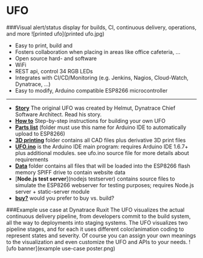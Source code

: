 # UFO
###Visual alert/status display for builds, CI, continuous delivery, operations, and more 
![printed ufo](printed ufo.jpg)

* Easy to print, build and 
* Fosters collaboration when placing in areas like office cafeteria, ...
* Open source hard- and software
* WiFi
* REST api, control 34 RGB LEDs
* Integrates with CI/CD/Monitoring (e.g. Jenkins, Nagios, Cloud-Watch, Dynatrace, ...) 
* Easy to modify, Arduino compatible ESP8266 microcontroller 
***

* [__Story__](story) The original UFO was created by Helmut, Dynatrace Chief Software Architect. Read his story.  
* [__How to__](howto) Step-by-step instructions for building your own UFO
* [__Parts list__](partlist/readme.md#ufo-partlist)
(folder must use this name for Arduino IDE to automatically upload to ESP8266)
* [__3D printing__](3dprint) folder contains all CAD files plus derivative 3D print files
* [__UFO.ino__](ufo.ino) is the Arduino IDE main program: requires Arduino IDE 1.6.7+ plus additional modules. see ufo.ino source file for more details about requirements
* [__Data__](data) folder contains all files that will be loaded into the ESP8266 flash memory SPIFF drive to contain website data 
* [__Node.js test server__](nodejs testserver) contains source files to simulate the ESP8266 webserver for testing purposes; requires Node.js server + static-server module
* [__buy?__](buy) would you prefer to buy vs. build?
 

###Example use case at Dynatrace Ruxit
The UFO visualizes the actual continuous delivery pipeline, from developers commit to the build system, all the way to deployments into staging systems. The UFO visualizes two pipeline stages, and for each it uses different color/animation coding to represent states and severity. Of course you can assign your own meanings to the visualization and even customize the UFO and APIs to your needs.
![ufo banner](example use-case poster.png)
